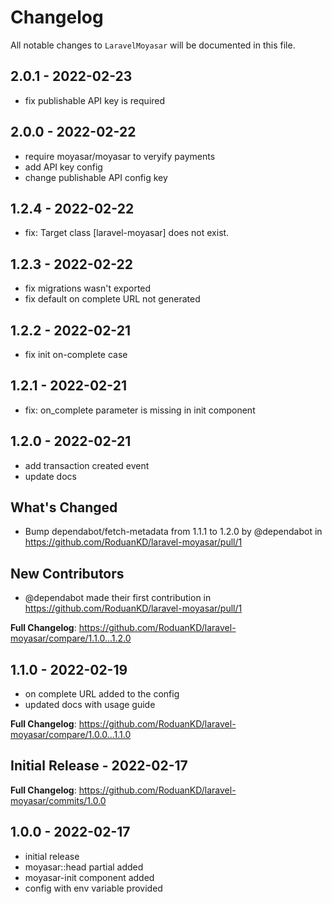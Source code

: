 # Changelog

All notable changes to `LaravelMoyasar` will be documented in this file.

## 2.0.1 - 2022-02-23

- fix publishable API key is required

## 2.0.0 - 2022-02-22

- require moyasar/moyasar to veryify payments
- add API key config
- change publishable API config key

## 1.2.4 - 2022-02-22

- fix: Target class [laravel-moyasar] does not exist.

## 1.2.3 - 2022-02-22

- fix migrations wasn't exported
- fix default on complete URL not generated

## 1.2.2 - 2022-02-21

- fix init on-complete case

## 1.2.1 - 2022-02-21

- fix: on_complete parameter is missing in init component

## 1.2.0 - 2022-02-21

- add transaction created event
- update docs

## What's Changed

- Bump dependabot/fetch-metadata from 1.1.1 to 1.2.0 by @dependabot in https://github.com/RoduanKD/laravel-moyasar/pull/1

## New Contributors

- @dependabot made their first contribution in https://github.com/RoduanKD/laravel-moyasar/pull/1

**Full Changelog**: https://github.com/RoduanKD/laravel-moyasar/compare/1.1.0...1.2.0

## 1.1.0 - 2022-02-19

- on complete URL added to the config
- updated docs with usage guide

**Full Changelog**: https://github.com/RoduanKD/laravel-moyasar/compare/1.0.0...1.1.0

## Initial Release - 2022-02-17

**Full Changelog**: https://github.com/RoduanKD/laravel-moyasar/commits/1.0.0

## 1.0.0 - 2022-02-17

- initial release
- moyasar::head partial added
- moyasar-init component added
- config with env variable provided
